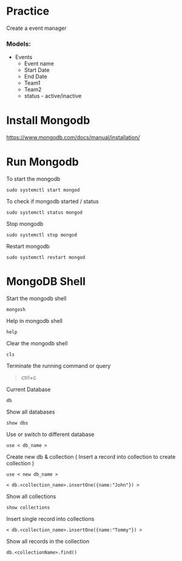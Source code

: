 # Practice

Create a event manager

### Models:

- Events
  - Event name
  - Start Date
  - End Date
  - Team1
  - Team2
  - status - active/inactive

# Install Mongodb

https://www.mongodb.com/docs/manual/installation/

# Run Mongodb

To start the mongodb

```
sudo systemctl start mongod
```

To check if mongodb started / status

```
sudo systemctl status mongod
```

Stop mongodb

```
sudo systemctl stop mongod
```

Restart mongodb

```
sudo systemctl restart mongod
```

# MongoDB Shell

Start the mongodb shell

```
mongosh
```

Help in mongodb shell

```
help
```

Clear the mongodb shell

```
cls
```

Terminate the running command or query

> ctrl+c

Current Database

```
db
```

Show all databases

```
show dbs
```

Use or switch to different database

```
use < db_name >
```

Create new db & collection ( Insert a record into collection to create collection )

```
use < new db_name >
```

```
< db.<collection_name>.insertOne({name:"John"}) >
```

Show all collections

```
show collections
```

Insert single record into collections

```
< db.<collection_name>.insertOne({name:"Tommy"}) >
```

Show all records in the collection

```
db.<collectionName>.find()
```
